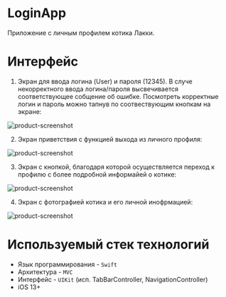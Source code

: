 # LoginApp

Приложение с личным профилем котика Лакки.

# Интерфейс
1. Экран для ввода логина (User) и пароля (12345). В случе некорректного ввода логина/пароля высвечивается соответствующее собщение об ошибке. 
Посмотреть корректные логин и пароль можно тапнув по соотвествующим кнопкам на экране:

![product-screenshot](LoginApp/Images/Login.png)

2. Экран приветствия с функцией выхода из личного профиля:

![product-screenshot](LoginApp/Images/Welcome.png)

3. Экран с кнопкой, благодаря которой осуществляется переход к профилю с более подробной информайей о котике:

![product-screenshot](LoginApp/Images/Second.png)

4. Экран c фотографией котика и его личной инофрмацией:

![product-screenshot](LoginApp/Images/Description.png)

# Используемый стек технологий
- Язык программирования - `Swift`
- Архитектура - `MVC`
- Интерфейс - `UIKit` (исп. TabBarController, NavigationController)
- iOS 13+
